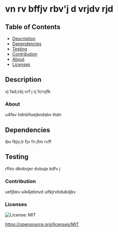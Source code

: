 
    
# vn rv bffjv rbv'j d vrjdv rjd

## Table of Contents

* [Description](#Description)
* [Dependencies](#Dependencies)
* [Testing](#Testing)
* [Contribution](#Contribution)
* [About](#About)
* [Licenses](#Licenses)


## Description 
vj fad;ckj vrf j rj fcrvjfk 

### About 
u4fev hdnbfiuejkndsbv ihdn

    
## Dependencies 

ibv fbjv;lr fjv fn jfm rvff

    
## Testing 
rfhiv dknbvjer dvbuje kdfv j

    
### Contribution 
uefjbkv uik4jebnvd uifkjrvbdubdjkv

### Licenses 

![License: MIT](https://img.shields.io/badge/License-MIT-yellow.svg)

https://opensource.org/licenses/MIT

    